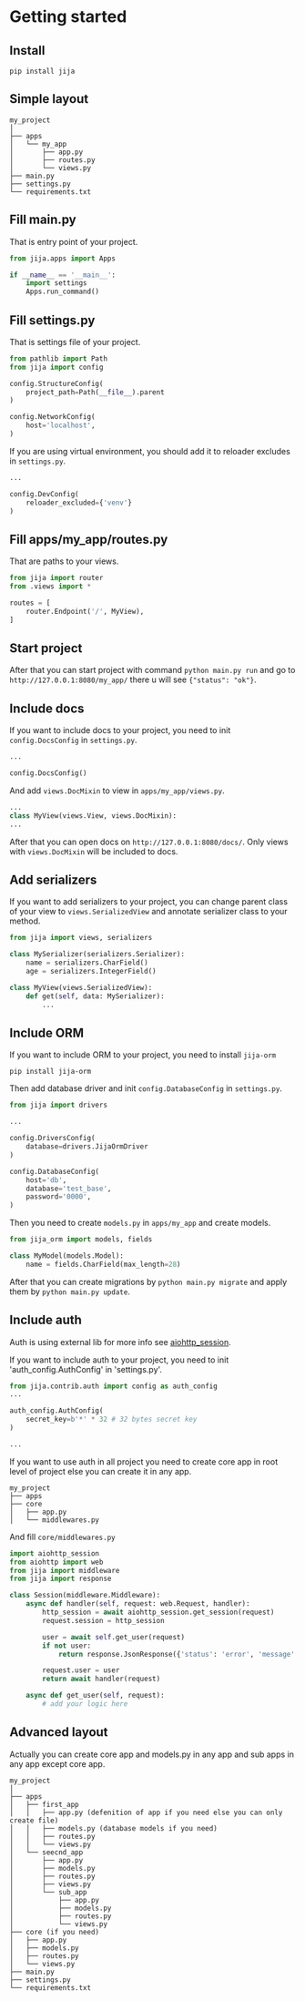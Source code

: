 # Getting started

## Install
    pip install jija

## Simple layout
    my_project
    │
    ├── apps
    │   └── my_app
    │       ├── app.py
    │       ├── routes.py
    │       └── views.py
    ├── main.py
    ├── settings.py
    └── requirements.txt

## Fill main.py
That is entry point of your project.
```python
from jija.apps import Apps

if __name__ == '__main__':
    import settings
    Apps.run_command()
```

## Fill settings.py
That is settings file of your project.
    
```python
from pathlib import Path
from jija import config

config.StructureConfig(
    project_path=Path(__file__).parent
)

config.NetworkConfig(
    host='localhost',
)
```

If you are using virtual environment, you should add it to reloader excludes in `settings.py`.

```python
...

config.DevConfig(
    reloader_excluded={'venv'}
)
```

## Fill apps/my_app/routes.py
That are paths to your views.
    
```python
from jija import router
from .views import *

routes = [
    router.Endpoint('/', MyView),
]
```

## Start project
After that you can start project with command ``python main.py run`` 
and go to ``http://127.0.0.1:8080/my_app/`` there u will see ``{"status": "ok"}``.

## Include docs
If you want to include docs to your project, you need to init ``config.DocsConfig`` in ``settings.py``.

```python
...

config.DocsConfig()
```

And add ``views.DocMixin`` to view in ``apps/my_app/views.py``.

```python
...
class MyView(views.View, views.DocMixin):
... 
```

After that you can open docs on ``http://127.0.0.1:8080/docs/``.
Only views with ``views.DocMixin`` will be included to docs.

## Add serializers
If you want to add serializers to your project, you can change parent class of your view to ``views.SerializedView`` 
and annotate serializer class to your method. 

```python
from jija import views, serializers

class MySerializer(serializers.Serializer):
    name = serializers.CharField()
    age = serializers.IntegerField()

class MyView(views.SerializedView):
    def get(self, data: MySerializer):
        ...
```

## Include ORM
If you want to include ORM to your project, you need to install ``jija-orm``
```
pip install jija-orm
```

Then add database driver and init ``config.DatabaseConfig`` in ``settings.py``.

```python
from jija import drivers

...

config.DriversConfig(
    database=drivers.JijaOrmDriver
)

config.DatabaseConfig(
    host='db',
    database='test_base',
    password='0000',
)
```

Then you need to create ``models.py`` in ``apps/my_app`` and create models.

```python
from jija_orm import models, fields

class MyModel(models.Model):
    name = fields.CharField(max_length=28)
```

After that you can create migrations by ``python main.py migrate`` and apply them by ``python main.py update``. 


## Include auth
Auth is using external lib for more info see [aiohttp_session](https://aiohttp-session.readthedocs.io/en/stable/).

If you want to include auth to your project, you need to init 'auth_config.AuthConfig' in 'settings.py'.

```python
from jija.contrib.auth import config as auth_config
...

auth_config.AuthConfig(
    secret_key=b'*' * 32 # 32 bytes secret key
)

...
```

If you want to use auth in all project you need to create core app in root level of project 
else you can create it in any app.

    my_project
    ├── apps
    ├── core
    │   ├── app.py
    │   └── middlewares.py

And fill ``core/middlewares.py``

```python
import aiohttp_session
from aiohttp import web
from jija import middleware
from jija import response

class Session(middleware.Middleware):
    async def handler(self, request: web.Request, handler):
        http_session = await aiohttp_session.get_session(request)
        request.session = http_session

        user = await self.get_user(request)
        if not user:
            return response.JsonResponse({'status': 'error', 'message': 'Unauthorized'}, status=401)

        request.user = user
        return await handler(request)

    async def get_user(self, request):
        # add your logic here
```


## Advanced layout
Actually you can create core app and models.py in any app and sub apps in any app except core app.

    my_project
    │
    ├── apps
    │   ├── first_app
    │   │   ├── app.py (defenition of app if you need else you can only create file)
    │   │   ├── models.py (database models if you need)
    │   │   ├── routes.py
    │   │   └── views.py
    │   └── seecnd_app
    │       ├── app.py
    │       ├── models.py
    │       ├── routes.py
    │       ├── views.py
    │       └── sub_app  
    │           ├── app.py
    │           ├── models.py
    │           ├── routes.py
    │           └── views.py
    ├── core (if you need)
    │   ├── app.py
    │   ├── models.py
    │   ├── routes.py
    │   └── views.py
    ├── main.py
    ├── settings.py
    └── requirements.txt
